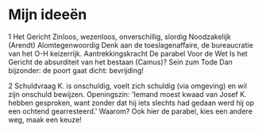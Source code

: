 # Mijn ideeën

1 Het Gericht
Zinloos, wezenloos, onverschillig, slordig
Noodzakelijk (Arendt)
Alomtegenwoordig
Denk aan de toeslagenaffaire, de bureaucratie van het O-H keizerrijk. 
Aantrekkingskracht
De parabel Voor de Wet
Is het Gericht de absurditeit van het bestaan (Camus)?
Sein zum Tode
Dan bijzonder: de poort gaat dicht: bevrijding!

2 Schuldvraag
K. is onschuldig, voelt zich schuldig (via omgeving) en wil zijn onschuld bewijzen.
Openingszin: 'Iemand moest kwaad van Josef K. hebben gesproken, want zonder dat hij iets slechts had gedaan werd hij op een ochtend gearresteerd.'
Waarom? Ook hier de parabel, kies een andere weg, maak een keuze!